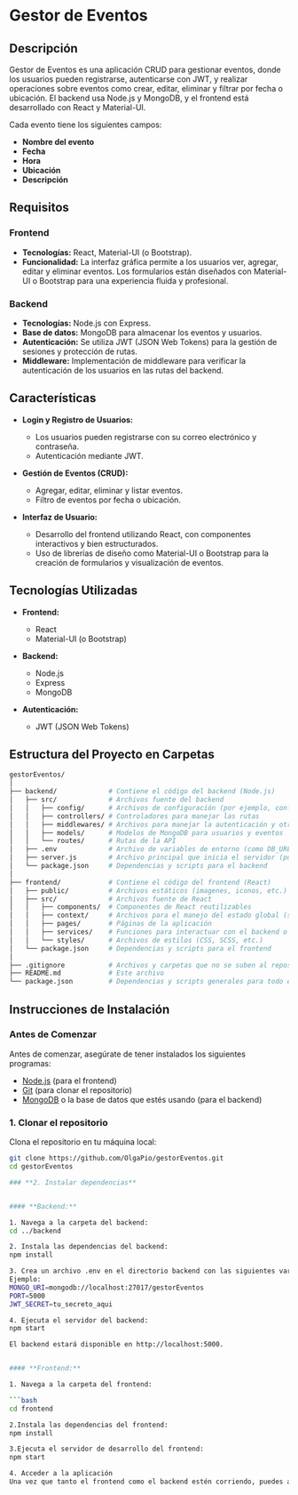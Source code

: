 # **Gestor de Eventos**

## **Descripción**
Gestor de Eventos es una aplicación CRUD para gestionar eventos, donde los usuarios pueden registrarse, autenticarse con JWT, y realizar operaciones sobre eventos como crear, editar, eliminar y filtrar por fecha o ubicación. El backend usa Node.js y MongoDB, y el frontend está desarrollado con React y Material-UI.


Cada evento tiene los siguientes campos:
- **Nombre del evento**
- **Fecha**
- **Hora**
- **Ubicación**
- **Descripción**

## **Requisitos**

### **Frontend**
- **Tecnologías:** React, Material-UI (o Bootstrap).
- **Funcionalidad:** La interfaz gráfica permite a los usuarios ver, agregar, editar y eliminar eventos. Los formularios están diseñados con Material-UI o Bootstrap para una experiencia fluida y profesional.

### **Backend**
- **Tecnologías:** Node.js con Express.
- **Base de datos:** MongoDB para almacenar los eventos y usuarios.
- **Autenticación:** Se utiliza JWT (JSON Web Tokens) para la gestión de sesiones y protección de rutas.
- **Middleware:** Implementación de middleware para verificar la autenticación de los usuarios en las rutas del backend.

## **Características**

- **Login y Registro de Usuarios:**
  - Los usuarios pueden registrarse con su correo electrónico y contraseña.
  - Autenticación mediante JWT.
  
- **Gestión de Eventos (CRUD):**
  - Agregar, editar, eliminar y listar eventos.
  - Filtro de eventos por fecha o ubicación.
  
- **Interfaz de Usuario:**
  - Desarrollo del frontend utilizando React, con componentes interactivos y bien estructurados.
  - Uso de librerías de diseño como Material-UI o Bootstrap para la creación de formularios y visualización de eventos.

## **Tecnologías Utilizadas**

- **Frontend:**
  - React
  - Material-UI (o Bootstrap)
  
- **Backend:**
  - Node.js
  - Express
  - MongoDB
  
- **Autenticación:**
  - JWT (JSON Web Tokens)

## **Estructura del Proyecto en Carpetas**

```bash
gestorEventos/
│
├── backend/             # Contiene el código del backend (Node.js)
│   ├── src/             # Archivos fuente del backend
│   │   ├── config/      # Archivos de configuración (por ejemplo, configuración de la base de datos)
│   │   ├── controllers/ # Controladores para manejar las rutas
│   │   ├── middlewares/ # Archivos para manejar la autenticación y otras funciones intermedias
│   │   ├── models/      # Modelos de MongoDB para usuarios y eventos
│   │   └── routes/      # Rutas de la API
│   ├── .env             # Archivo de variables de entorno (como DB_URL, JWT_SECRET, etc.)
│   ├── server.js        # Archivo principal que inicia el servidor (punto de entrada)
│   └── package.json     # Dependencias y scripts para el backend
│
├── frontend/            # Contiene el código del frontend (React)
│   ├── public/          # Archivos estáticos (imagenes, iconos, etc.)
│   ├── src/             # Archivos fuente de React
│   │   ├── components/  # Componentes de React reutilizables
│   │   ├── context/     # Archivos para el manejo del estado global (si usas contexto o algo similar)
│   │   ├── pages/       # Páginas de la aplicación
│   │   ├── services/    # Funciones para interactuar con el backend o APIs
│   │   └── styles/      # Archivos de estilos (CSS, SCSS, etc.)
│   └── package.json     # Dependencias y scripts para el frontend
│
├── .gitignore           # Archivos y carpetas que no se suben al repositorio
├── README.md            # Este archivo
└── package.json         # Dependencias y scripts generales para todo el proyecto

```


## **Instrucciones de Instalación**

### **Antes de Comenzar**

Antes de comenzar, asegúrate de tener instalados los siguientes programas:

- [Node.js](https://nodejs.org/) (para el frontend)
- [Git](https://git-scm.com/) (para clonar el repositorio)
- [MongoDB](https://www.mongodb.com/) o la base de datos que estés usando (para el backend)

### 1. **Clonar el repositorio**

Clona el repositorio en tu máquina local:

```bash
git clone https://github.com/OlgaPio/gestorEventos.git
cd gestorEventos

### **2. Instalar dependencias**


#### **Backend:**

1. Navega a la carpeta del backend:
cd ../backend

2. Instala las dependencias del backend:
npm install

3. Crea un archivo .env en el directorio backend con las siguientes variables de entorno:
Ejemplo:
MONGO_URI=mongodb://localhost:27017/gestorEventos
PORT=5000
JWT_SECRET=tu_secreto_aqui

4. Ejecuta el servidor del backend:
npm start

El backend estará disponible en http://localhost:5000.


#### **Frontend:**

1. Navega a la carpeta del frontend:

```bash
cd frontend

2.Instala las dependencias del frontend:
npm install

3.Ejecuta el servidor de desarrollo del frontend:
npm start

4. Acceder a la aplicación
Una vez que tanto el frontend como el backend estén corriendo, puedes acceder a la aplicación en tu navegador en http://localhost:3000.


